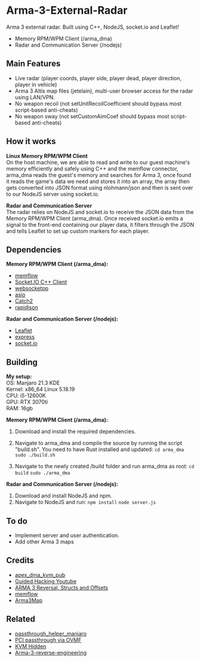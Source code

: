 # Arma-3-External-Radar
Arma 3 external radar.  Built using C++, NodeJS, socket.io and Leaflet!

* Memory RPM/WPM Client (/arma_dma)
* Radar and Communication Server (/nodejs)

## Main Features

* Live radar (player coords, player side, player dead, player direction, player in vehicle)
* Arma 3 Altis map files (jetelain), multi-user browser access for the radar using LAN/VPN.
* No weapon recoil (not setUnitRecoilCoefficient should bypass most script-based anti-cheats)
* No weapon sway (not setCustomAimCoef should bypass most script-based anti-cheats)

## How it works
<b>Linux Memory RPM/WPM Client</b><br/>
On the host machine, we are able to read and write to our guest machine's memory efficiently and safely using C++ and the memflow connector, arma_dma reads the guest's memory and searches for Arma 3, once found it reads the game's data we need and stores it into an array, the array then gets converted into JSON format using nlohmann/json and then is sent over to our NodeJS server using socket.io.

<b>Radar and Communication Server</b><br/>
The radar relies on NodeJS and socket.io to receive the JSON data from the Memory RPM/WPM Client (arma_dma). Once received socket.io emits a signal to the front-end containing our player data, it filters through the JSON and tells Leaflet to set up custom markers for each player.

## Dependencies
<b>Memory RPM/WPM Client (/arma_dma):</b>
* [memflow](https://github.com/memflow/memflow)
* [Socket.IO C++ Client](https://github.com/socketio/socket.io-client-cpp)
* [websocketpp](https://github.com/memflow/memflow)
* [asio](https://github.com/chriskohlhoff/asio)
* [Catch2](https://github.com/catchorg/Catch2/tree/9c07718b5f779bc1405f98ca6b5b693026f6eac7)
* [rapidjson](https://github.com/Tencent/rapidjson/tree/a36110e11874bcf35af854940e0ce910c19a8b49)

<b>Radar and Communication Server (/nodejs):</b>
* [Leaflet](https://github.com/Leaflet/Leaflet)
* [express](https://www.npmjs.com/package/express)
* [socket.io](https://www.npmjs.com/package/socket.io)

## Building



<b>My setup:</b> </br>
OS: Manjaro 21.3 KDE </br>
Kernel: x86_64 Linux 5.18.19 </br>
CPU: i5-12600K </br>
GPU: RTX 3070ti </br>
RAM: 16gb </br>

<b>Memory RPM/WPM Client (/arma_dma):</b>
1. Download and install the required dependencies.
2. Navigate to arma_dma and compile the source by running the script "build.sh". You need to have Rust installed and updated:
`cd arma_dma`
`sudo ./build.sh`

3. Navigate to the newly created /build folder and run arma_dma as root:
`cd build`
`sudo ./arma_dma`

<b>Radar and Communication Server (/nodejs):</b>
1. Download and install NodeJS and npm.
2. Navigate to NodeJS and run:
`npm install`
`node server.js`

## To do
* Implement server and user authentication.
* Add other Arma 3 maps

## Credits
* [apex_dma_kvm_pub](https://github.com/MisterY52/apex_dma_kvm_pub)
* [Guided Hacking Youtube](https://www.youtube.com/c/GuidedHacking)
* [ARMA 3 Reversal, Structs and Offsets](https://www.unknowncheats.me/forum/arma-3-a/114242-arma-3-reversal-structs-offsets.html)
* [memflow](https://github.com/memflow/memflow)
* [Arma3Map](https://github.com/jetelain/Arma3Map)


## Related
* [passthrough_helper_manjaro](https://github.com/pavolelsig/passthrough_helper_manjaro)
* [PCI passthrough via OVMF](https://wiki.archlinux.org/title/PCI_passthrough_via_OVMF)
* [KVM Hidden](https://gitlab.com/DonnerPartyOf1/kvm-hidden)
* [Arma-3-reverse-engineering](https://github.com/Apex-master/Arma-3-reverse-engineering)
